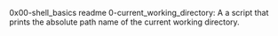 0x00-shell_basics readme
0-current_working_directory: A a script that prints the absolute path name of the current working directory.

